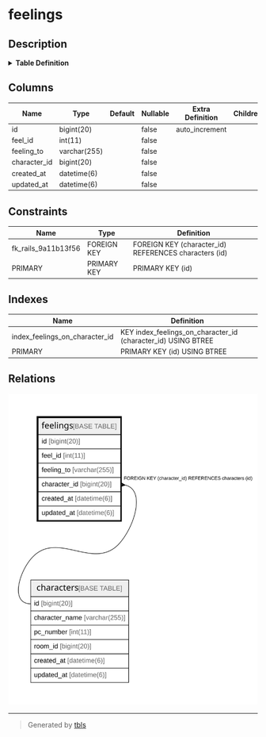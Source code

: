 # feelings

## Description

<details>
<summary><strong>Table Definition</strong></summary>

```sql
CREATE TABLE `feelings` (
  `id` bigint(20) NOT NULL AUTO_INCREMENT,
  `feel_id` int(11) NOT NULL,
  `feeling_to` varchar(255) NOT NULL,
  `character_id` bigint(20) NOT NULL,
  `created_at` datetime(6) NOT NULL,
  `updated_at` datetime(6) NOT NULL,
  PRIMARY KEY (`id`),
  KEY `index_feelings_on_character_id` (`character_id`),
  CONSTRAINT `fk_rails_9a11b13f56` FOREIGN KEY (`character_id`) REFERENCES `characters` (`id`)
) ENGINE=InnoDB AUTO_INCREMENT=[Redacted by tbls] DEFAULT CHARSET=utf8
```

</details>

## Columns

| Name | Type | Default | Nullable | Extra Definition | Children | Parents | Comment |
| ---- | ---- | ------- | -------- | --------------- | -------- | ------- | ------- |
| id | bigint(20) |  | false | auto_increment |  |  |  |
| feel_id | int(11) |  | false |  |  |  |  |
| feeling_to | varchar(255) |  | false |  |  |  |  |
| character_id | bigint(20) |  | false |  |  | [characters](characters.md) |  |
| created_at | datetime(6) |  | false |  |  |  |  |
| updated_at | datetime(6) |  | false |  |  |  |  |

## Constraints

| Name | Type | Definition |
| ---- | ---- | ---------- |
| fk_rails_9a11b13f56 | FOREIGN KEY | FOREIGN KEY (character_id) REFERENCES characters (id) |
| PRIMARY | PRIMARY KEY | PRIMARY KEY (id) |

## Indexes

| Name | Definition |
| ---- | ---------- |
| index_feelings_on_character_id | KEY index_feelings_on_character_id (character_id) USING BTREE |
| PRIMARY | PRIMARY KEY (id) USING BTREE |

## Relations

![er](feelings.svg)

---

> Generated by [tbls](https://github.com/k1LoW/tbls)
